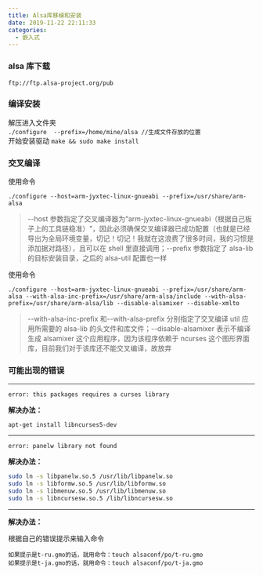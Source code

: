 ```yaml
---
title: Alsa库移植和安装
date: 2019-11-22 22:11:33
categories:
  - 嵌入式
---
```


### alsa 库下载

`ftp://ftp.alsa-project.org/pub`

### 编译安装

解压进入文件夹  
`./configure  --prefix=/home/mine/alsa //生成文件存放的位置`  
开始安装驱动
`make && sudo make install`

### 交叉编译

使用命令

`./configure --host=arm-jyxtec-linux-gnueabi --prefix=/usr/share/arm-alsa`

> --host 参数指定了交叉编译器为“arm-jyxtec-linux-gnueabi（根据自己板子上的工具链稳准）"，因此必须确保交叉编译器已成功配置（也就是已经导出为全局环境变量，切记！切记！我就在这浪费了很多时间，我的习惯是添加据对路径），且可以在 shell 里直接调用；--prefix 参数指定了 alsa-lib 的目标安装目录，之后的 alsa-util 配置也一样

使用命令

`./configure --host=arm-jyxtec-linux-gnueabi --prefix=/usr/share/arm-alsa --with-alsa-inc-prefix=/usr/share/arm-alsa/include --with-alsa-prefix=/usr/share/arm-alsa/lib --disable-alsamixer --disable-xmlto`

> --with-alsa-inc-prefix 和--with-alsa-prefix 分别指定了交叉编译 util 应用所需要的 alsa-lib 的头文件和库文件；--disable-alsamixer 表示不编译生成 alsamixer 这个应用程序，因为该程序依赖于 ncurses 这个图形界面库，目前我们对于该库还不能交叉编译，故放弃

### 可能出现的错误

---

`error: this packages requires a curses library`

**解决办法：**

`apt-get install libncurses5-dev`

---

`error: panelw library not found`

**解决办法：**

```bash
sudo ln -s libpanelw.so.5 /usr/lib/libpanelw.so
sudo ln -s libformw.so.5 /usr/lib/libformw.so
sudo ln -s libmenuw.so.5 /usr/lib/libmenuw.so
sudo ln -s libncursesw.so.5 /lib/libncursesw.so
```

---

**解决办法：**

根据自己的错误提示来输入命令

```
如果提示是t-ru.gmo的话，就用命令：touch alsaconf/po/t-ru.gmo
如果提示是t-ja.gmo的话，就用命令：touch alsaconf/po/t-ja.gmo
```
